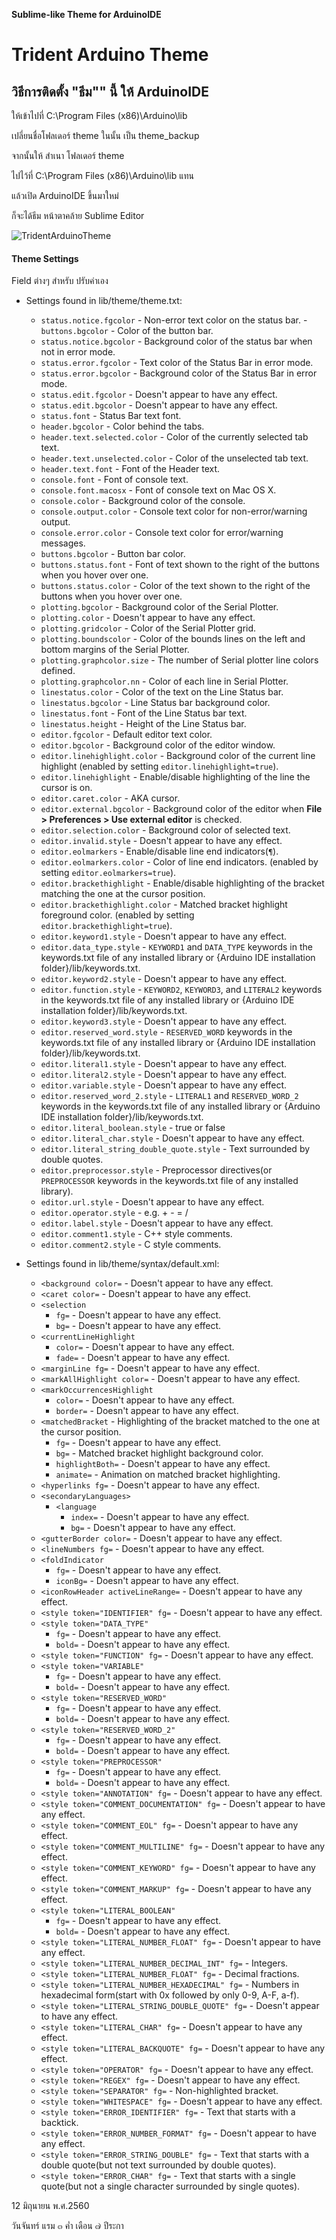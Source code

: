 **Sublime-like Theme for ArduinoIDE**
# Trident Arduino Theme

วิธีการติดตั้ง "ธีม"" นี้ ให้ ArduinoIDE
------

ให้เข้าไปที่ C:\Program Files (x86)\Arduino\lib

เปลี่ยนชื่อโฟลเดอร์ theme ในนั้น เป็น theme_backup

จากนั้นให้ สำเนา โฟลเดอร์ theme

ไปไว้ที่ C:\Program Files (x86)\Arduino\lib แทน

แล้วเปิด ArduinoIDE ขึ้นมาใหม่

ก็จะได้ธีม หน้าตาคล้าย Sublime Editor


![TridentArduinoTheme](TridentArduinoTheme.png)
   

#### Theme Settings  
Field ต่างๆ สำหรับ ปรับค่าเอง    
- Settings found in lib/theme/theme.txt:
  - `status.notice.fgcolor` - Non-error text color on the status bar.  - `buttons.bgcolor` - Color of the button bar.
  - `status.notice.bgcolor` - Background color of the status bar when not in error mode.
  - `status.error.fgcolor` - Text color of the Status Bar in error mode.
  - `status.error.bgcolor` - Background color of the Status Bar in error mode.
  - `status.edit.fgcolor` - Doesn't appear to have any effect.
  - `status.edit.bgcolor` - Doesn't appear to have any effect.
  - `status.font` - Status Bar text font.
  - `header.bgcolor` - Color behind the tabs.
  - `header.text.selected.color` - Color of the currently selected tab text.
  - `header.text.unselected.color` - Color of the unselected tab text.
  - `header.text.font` - Font of the Header text.
  - `console.font` - Font of console text.
  - `console.font.macosx` - Font of console text on Mac OS X.
  - `console.color` - Background color of the console.
  - `console.output.color` - Console text color for non-error/warning output.
  - `console.error.color` - Console text color for error/warning messages.
  - `buttons.bgcolor` - Button bar color.
  - `buttons.status.font` - Font of text shown to the right of the buttons when you hover over one.
  - `buttons.status.color` - Color of the text shown to the right of the buttons when you hover over one.
  - `plotting.bgcolor` - Background color of the Serial Plotter.
  - `plotting.color` - Doesn't appear to have any effect.
  - `plotting.gridcolor` - Color of the Serial Plotter grid.
  - `plotting.boundscolor` - Color of the bounds lines on the left and bottom margins of the Serial Plotter.
  - `plotting.graphcolor.size` - The number of Serial plotter line colors defined.
  - `plotting.graphcolor.nn` - Color of each line in Serial Plotter.
  - `linestatus.color` - Color of the text on the Line Status bar.
  - `linestatus.bgcolor` - Line Status bar background color.
  - `linestatus.font` - Font of the Line Status bar text.
  - `linestatus.height` - Height of the Line Status bar.
  - `editor.fgcolor` - Default editor text color.
  - `editor.bgcolor` - Background color of the editor window.
  - `editor.linehighlight.color` - Background color of the current line highlight (enabled by setting `editor.linehighlight=true`).
  - `editor.linehighlight` - Enable/disable highlighting of the line the cursor is on.
  - `editor.caret.color` - AKA cursor.
  - `editor.external.bgcolor` - Background color of the editor when **File > Preferences > Use external editor** is checked.
  - `editor.selection.color` - Background color of selected text.
  - `editor.invalid.style` - Doesn't appear to have any effect.
  - `editor.eolmarkers` - Enable/disable line end indicators(`¶`).
  - `editor.eolmarkers.color` - Color of line end indicators. (enabled by setting `editor.eolmarkers=true`).
  - `editor.brackethighlight` - Enable/disable highlighting of the bracket matching the one at the cursor position.
  - `editor.brackethighlight.color` - Matched bracket highlight foreground color. (enabled by setting `editor.brackethighlight=true`).
  - `editor.keyword1.style` - Doesn't appear to have any effect.
  - `editor.data_type.style` - `KEYWORD1` and `DATA_TYPE` keywords in the keywords.txt file of any installed library or {Arduino IDE installation folder}/lib/keywords.txt.
  - `editor.keyword2.style` - Doesn't appear to have any effect.
  - `editor.function.style` - `KEYWORD2`, `KEYWORD3`, and `LITERAL2` keywords in the keywords.txt file of any installed library or {Arduino IDE installation folder}/lib/keywords.txt.
  - `editor.keyword3.style` - Doesn't appear to have any effect.
  - `editor.reserved_word.style` - `RESERVED_WORD` keywords in the keywords.txt file of any installed library or {Arduino IDE installation folder}/lib/keywords.txt.
  - `editor.literal1.style` - Doesn't appear to have any effect.
  - `editor.literal2.style` - Doesn't appear to have any effect.
  - `editor.variable.style` - Doesn't appear to have any effect.
  - `editor.reserved_word_2.style` - `LITERAL1` and `RESERVED_WORD_2` keywords in the keywords.txt file of any installed library or {Arduino IDE installation folder}/lib/keywords.txt.
  - `editor.literal_boolean.style` - true or false
  - `editor.literal_char.style` - Doesn't appear to have any effect.
  - `editor.literal_string_double_quote.style` - Text surrounded by double quotes.
  - `editor.preprocessor.style` - Preprocessor directives(or `PREPROCESSOR` keywords in the keywords.txt file of any installed library).
  - `editor.url.style` - Doesn't appear to have any effect.
  - `editor.operator.style` - e.g. + - = /
  - `editor.label.style` - Doesn't appear to have any effect.
  - `editor.comment1.style` - C++ style comments.
  - `editor.comment2.style` - C style comments.

- Settings found in lib/theme/syntax/default.xml:
  - `<background color=` - Doesn't appear to have any effect.
  - `<caret color=` - Doesn't appear to have any effect.
  - `<selection`
    - `fg=` - Doesn't appear to have any effect.
    - `bg=` - Doesn't appear to have any effect.
  - `<currentLineHighlight`
    - `color=` - Doesn't appear to have any effect.
    - `fade=` - Doesn't appear to have any effect.
  - `<marginLine fg=` - Doesn't appear to have any effect.
  - `<markAllHighlight color=` - Doesn't appear to have any effect.
  - `<markOccurrencesHighlight`
    - `color=` - Doesn't appear to have any effect.
    - `border=` - Doesn't appear to have any effect.
  - `<matchedBracket` - Highlighting of the bracket matched to the one at the cursor position.
    - `fg=` - Doesn't appear to have any effect.
    - `bg=` - Matched bracket highlight background color.
    - `highlightBoth=` - Doesn't appear to have any effect.
    - `animate=` - Animation on matched bracket highlighting.
  - `<hyperlinks fg=` - Doesn't appear to have any effect.
  - `<secondaryLanguages>`
    - `<language`
      - `index=` - Doesn't appear to have any effect.
      - `bg=` - Doesn't appear to have any effect.
  - `<gutterBorder color=` - Doesn't appear to have any effect.
  - `<lineNumbers fg=` - Doesn't appear to have any effect.
  - `<foldIndicator`
    - `fg=` - Doesn't appear to have any effect.
    - `iconBg=` - Doesn't appear to have any effect.
  - `<iconRowHeader activeLineRange=` - Doesn't appear to have any effect.
  - `<style token="IDENTIFIER" fg=` - Doesn't appear to have any effect.
  - `<style token="DATA_TYPE"`
    - `fg=` - Doesn't appear to have any effect.
    - `bold=` - Doesn't appear to have any effect.
  - `<style token="FUNCTION" fg=` - Doesn't appear to have any effect.
  - `<style token="VARIABLE"`
    - `fg=` - Doesn't appear to have any effect.
    - `bold=` - Doesn't appear to have any effect.
  - `<style token="RESERVED_WORD"`
    - `fg=` - Doesn't appear to have any effect.
    - `bold=` - Doesn't appear to have any effect.
  - `<style token="RESERVED_WORD_2"`
    - `fg=` - Doesn't appear to have any effect.
    - `bold=` - Doesn't appear to have any effect.
  - `<style token="PREPROCESSOR"`
    - `fg=` - Doesn't appear to have any effect.
    - `bold=` - Doesn't appear to have any effect.
  - `<style token="ANNOTATION" fg=` - Doesn't appear to have any effect.
  - `<style token="COMMENT_DOCUMENTATION" fg=` - Doesn't appear to have any effect.
  - `<style token="COMMENT_EOL" fg=` - Doesn't appear to have any effect.
  - `<style token="COMMENT_MULTILINE" fg=` - Doesn't appear to have any effect.
  - `<style token="COMMENT_KEYWORD" fg=` - Doesn't appear to have any effect.
  - `<style token="COMMENT_MARKUP" fg=` - Doesn't appear to have any effect.
  - `<style token="LITERAL_BOOLEAN"`
    - `fg=` - Doesn't appear to have any effect.
    - `bold=` - Doesn't appear to have any effect.
  - `<style token="LITERAL_NUMBER_FLOAT" fg=` - Doesn't appear to have any effect.
  - `<style token="LITERAL_NUMBER_DECIMAL_INT" fg=` - Integers.
  - `<style token="LITERAL_NUMBER_FLOAT" fg=` - Decimal fractions.
  - `<style token="LITERAL_NUMBER_HEXADECIMAL" fg=` - Numbers in hexadecimal form(start with 0x followed by only 0-9, A-F, a-f).
  - `<style token="LITERAL_STRING_DOUBLE_QUOTE" fg=` - Doesn't appear to have any effect.
  - `<style token="LITERAL_CHAR" fg=` - Doesn't appear to have any effect.
  - `<style token="LITERAL_BACKQUOTE" fg=` - Doesn't appear to have any effect.
  - `<style token="OPERATOR" fg=` - Doesn't appear to have any effect.
  - `<style token="REGEX" fg=` - Doesn't appear to have any effect.
  - `<style token="SEPARATOR" fg=` - Non-highlighted bracket.
  - `<style token="WHITESPACE" fg=` - Doesn't appear to have any effect.
  - `<style token="ERROR_IDENTIFIER" fg=` - Text that starts with a backtick.
  - `<style token="ERROR_NUMBER_FORMAT" fg=` - Doesn't appear to have any effect.
  - `<style token="ERROR_STRING_DOUBLE" fg=` - Text that starts with a double quote(but not text surrounded by double quotes).
  - `<style token="ERROR_CHAR" fg=` - Text that starts with a single quote(but not a single character surrounded by single quotes).
  

12 มิถุนายน พ.ศ.2560

วันจันทร์ แรม ๓ ค่ำ เดือน ๗ ปีระกา
